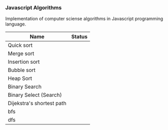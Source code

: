 ### Javascript Algorithms

Implementation of computer sciense algorithms in Javascript programming language.

| **Name** | **Status** |
|----------|-------|
|  Quick sort  |   |
|  Merge sort  |   |
|  Insertion sort |   |
|  Bubble sort |   |
|  Heap Sort |   |
|  Binary Search |   |
|  Binary Select (Search) |   |
|  Dijekstra's shortest path  |   |
|  bfs  |   |
|  dfs  |   |